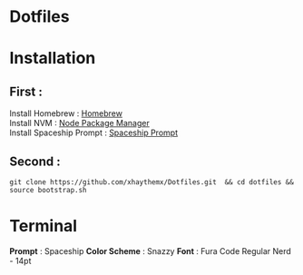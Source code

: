 # Dotfiles


# Installation

## First :

 Install Homebrew : [Homebrew](https://brew.sh)  
 Install NVM :  [Node Package Manager](https://github.com/nvm-sh/nvm)  
 Install Spaceship Prompt : [Spaceship Prompt](https://github.com/denysdovhan/spaceship-prompt/)  

## Second :

    git clone https://github.com/xhaythemx/Dotfiles.git  && cd dotfiles && source bootstrap.sh

# Terminal

**Prompt** : Spaceship
**Color Scheme**  : Snazzy
 **Font** : Fura Code Regular Nerd - 14pt
 
